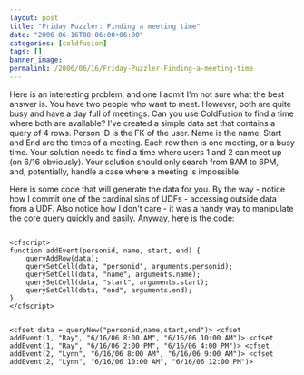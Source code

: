 ```yaml
---
layout: post
title: "Friday Puzzler: Finding a meeting time"
date: "2006-06-16T08:06:00+06:00"
categories: [coldfusion]
tags: []
banner_image: 
permalink: /2006/06/16/Friday-Puzzler-Finding-a-meeting-time
---
```


Here is an interesting problem, and one I admit I'm not sure what the best answer is. You have two people who want to meet. However, both are quite busy and have a day full of meetings. Can you use ColdFusion to find a time where both are available? I've created a simple data set that contains a query of 4 rows. Person ID is the FK of the user. Name is the name. Start and End are the times of a meeting. Each row then is one meeting, or a busy time. Your solution needs to find a time where users 1 and 2 can meet up (on 6/16 obviously). Your solution should only search from 8AM to 6PM, and, potentially, handle a case where a meeting is impossible. 


Here is some code that will generate the data for you. By the way - notice how I commit one of the cardinal sins of UDFs - accessing outside data from a UDF. Also notice how I don't care - it was a handy way to manipulate the core query quickly and easily. Anyway, here is the code:

<code>
&lt;cfscript&gt;
function addEvent(personid, name, start, end) {
	queryAddRow(data);
	querySetCell(data, "personid", arguments.personid);
	querySetCell(data, "name", arguments.name);
	querySetCell(data, "start", arguments.start);
	querySetCell(data, "end", arguments.end);
}
&lt;/cfscript&gt;

&lt;cfset data = queryNew("personid,name,start,end")&gt;
&lt;cfset addEvent(1, "Ray", "6/16/06 8:00 AM", "6/16/06 10:00 AM")&gt;
&lt;cfset addEvent(1, "Ray", "6/16/06 2:00 PM", "6/16/06 4:00 PM")&gt;
&lt;cfset addEvent(2, "Lynn", "6/16/06 8:00 AM", "6/16/06 9:00 AM")&gt;
&lt;cfset addEvent(2, "Lynn", "6/16/06 10:00 AM", "6/16/06 12:00 PM")&gt;
</code>
